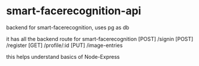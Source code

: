 # smart-facerecognition-api
backend for smart-facerecognition, uses pg as db

it has all the backend route for smart-facerecognition
[POST] /signin
[POST] /register
[GET] /profile/:id
[PUT] /image-entries


this helps understand basics of Node-Express
